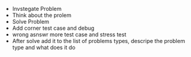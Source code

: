 - Invstegate Problem
- Think about the prolem
- Solve Problem
- Add corner test case and debug
- wrong asnswr more test case and stress test
- After solve add it to the list of problems types, descripe the problem type and what does it do
